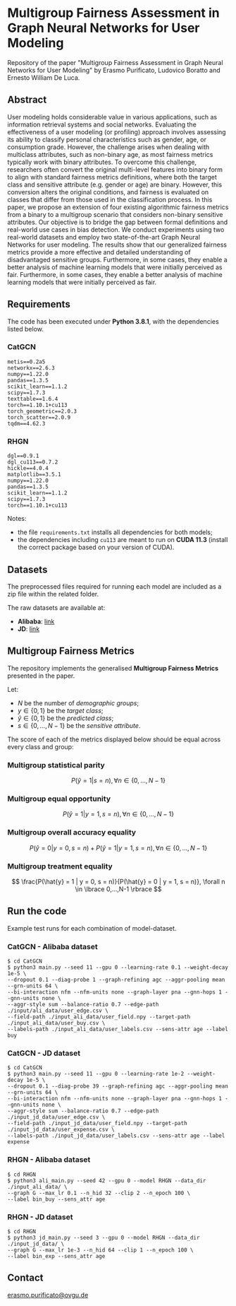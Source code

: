 # Multigroup Fairness Assessment in Graph Neural Networks for User Modeling
Repository of the paper "Multigroup Fairness Assessment in Graph Neural Networks for User Modeling" by Erasmo Purificato, Ludovico Boratto and Ernesto William De Luca.

## Abstract
User modeling holds considerable value in various applications, such as information retrieval systems and social networks. Evaluating the effectiveness of a user modeling (or profiling) approach involves assessing its ability to classify personal characteristics such as gender, age, or consumption grade. However, the challenge arises when dealing with multiclass attributes, such as non-binary age, as most fairness metrics typically work with binary attributes. To overcome this challenge, researchers often convert the original multi-level features into binary form to align with standard fairness metrics definitions, where both the target class and sensitive attribute (e.g. gender or age) are binary. However, this conversion alters the original conditions, and fairness is evaluated on classes that differ from those used in the classification process.
In this paper, we propose an extension of four existing algorithmic fairness metrics from a binary to a multigroup scenario that considers non-binary sensitive attributes.
Our objective is to bridge the gap between formal definitions and real-world use cases in bias detection. We conduct experiments using two real-world datasets and employ two state-of-the-art Graph Neural Networks for user modeling. The results show that our generalized fairness metrics provide a more effective and detailed understanding of disadvantaged sensitive groups. Furthermore, in some cases, they enable a better analysis of machine learning models that were initially perceived as fair. Furthermore, in some cases, they enable a better analysis of machine learning models that were initially perceived as fair.

## Requirements
The code has been executed under **Python 3.8.1**, with the dependencies listed below.

### CatGCN
```
metis==0.2a5
networkx==2.6.3
numpy==1.22.0
pandas==1.3.5
scikit_learn==1.1.2
scipy==1.7.3
texttable==1.6.4
torch==1.10.1+cu113
torch_geometric==2.0.3
torch_scatter==2.0.9
tqdm==4.62.3
```

### RHGN
```
dgl==0.9.1
dgl_cu113==0.7.2
hickle==4.0.4
matplotlib==3.5.1
numpy==1.22.0
pandas==1.3.5
scikit_learn==1.1.2
scipy==1.7.3
torch==1.10.1+cu113
```
Notes:
* the file `requirements.txt` installs all dependencies for both models;
* the dependencies including `cu113` are meant to run on **CUDA 11.3** (install the correct package based on your version of CUDA).

## Datasets
The preprocessed files required for running each model are included as a zip file within the related folder.

The raw datasets are available at:
* **Alibaba**: [link](https://tianchi.aliyun.com/dataset/dataDetail?dataId=56)
* **JD**: [link](https://github.com/guyulongcs/IJCAI2019_HGAT)

## Multigroup Fairness Metrics
The repository implements the generalised **Multigroup Fairness Metrics** presented in the paper.

Let:
* $N$ be the number of *demographic groups*;
* $y \in \lbrace 0, 1 \rbrace$ be the *target class*;
* $\hat{y} \in \lbrace 0, 1 \rbrace$ be the *predicted class*;
* $s \in \lbrace 0, ..., N-1 \rbrace$ be the *sensitive attribute*.

The score of each of the metrics displayed below should be equal across every class and group:

### **Multigroup statistical parity**
$$
P(\hat{y} = 1 | s = n), \forall n \in \lbrace 0,...,N-1 \rbrace
$$

### **Multigroup equal opportunity**
$$
P(\hat{y} = 1 | y = 1, s = n), \forall n \in \lbrace 0,...,N-1 \rbrace
$$

### **Multigroup overall accuracy equality**
$$
P(\hat{y} = 0 | y = 0, s = n) + P(\hat{y} = 1 | y = 1, s = n), \forall n \in \lbrace 0,...,N-1 \rbrace
$$

### **Multigroup treatment equality**
$$
\frac{P(\hat{y} = 1 | y = 0, s = n)}{P(\hat{y} = 0 | y = 1, s = n)}, \forall n \in \lbrace 0,...,N-1 \rbrace
$$

## Run the code
Example test runs for each combination of model-dataset.

### CatGCN - Alibaba dataset
```
$ cd CatGCN
$ python3 main.py --seed 11 --gpu 0 --learning-rate 0.1 --weight-decay 1e-5 \
--dropout 0.1 --diag-probe 1 --graph-refining agc --aggr-pooling mean --grn-units 64 \
--bi-interaction nfm --nfm-units none --graph-layer pna --gnn-hops 1 --gnn-units none \
--aggr-style sum --balance-ratio 0.7 --edge-path ./input/ali_data/user_edge.csv \
--field-path ./input_ali_data/user_field.npy --target-path ./input_ali_data/user_buy.csv \
--labels-path ./input_ali_data/user_labels.csv --sens-attr age --label buy
```

### CatGCN - JD dataset
```
$ cd CatGCN
$ python3 main.py --seed 11 --gpu 0 --learning-rate 1e-2 --weight-decay 1e-5 \
--dropout 0.1 --diag-probe 39 --graph-refining agc --aggr-pooling mean --grn-units 64 \
--bi-interaction nfm --nfm-units none --graph-layer pna --gnn-hops 1 --gnn-units none \
--aggr-style sum --balance-ratio 0.7 --edge-path ./input_jd_data/user_edge.csv \
--field-path ./input_jd_data/user_field.npy --target-path ./input_jd_data/user_expense.csv \
--labels-path ./input_jd_data/user_labels.csv --sens-attr age --label expense
```

### RHGN - Alibaba dataset
```
$ cd RHGN
$ python3 ali_main.py --seed 42 --gpu 0 --model RHGN --data_dir ./input_ali_data/ \
--graph G --max_lr 0.1 --n_hid 32 --clip 2 --n_epoch 100 \
--label bin_buy --sens_attr age
```

### RHGN - JD dataset
```
$ cd RHGN
$ python3 jd_main.py --seed 3 --gpu 0 --model RHGN --data_dir ./input_jd_data/ \
--graph G --max_lr 1e-3 --n_hid 64 --clip 1 --n_epoch 100 \
--label bin_exp --sens_attr age
```

## Contact
<!-- Erasmo Purificato (erasmo.purificato@ovgu.de) -->
erasmo.purificato@ovgu.de
